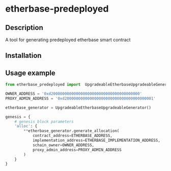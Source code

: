 # etherbase-predeployed

## Description

A tool for generating predeployed etherbase smart contract

## Installation



## Usage example

```python
from etherbase_predeployed import  UpgradeableEtherbaseUpgradeableGenerator, ETHERBASE_ADDRESS, ETHERBASE_IMPLEMENTATION_ADDRESS

OWNER_ADDRESS = '0xd200000000000000000000000000000000000000'
PROXY_ADMIN_ADDRESS = '0xd200000000000000000000000000000000000001'

etherbase_generator = UpgradeableEtherbaseUpgradeableGenerator()

genesis = {
    # genesis block parameters
    'alloc': {
        **etherbase_generator.generate_allocation(
            contract_address=ETHERBASE_ADDRESS,
            implementation_address=ETHERBASE_IMPLEMENTATION_ADDRESS,
            schain_owner=OWNER_ADDRESS,
            proxy_admin_address=PROXY_ADMIN_ADDRESS
        )
    }
}

```
